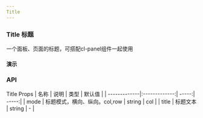 ```yaml
---
Title
---
```


<script setup>
import { ref } from 'vue'
</script>
<style>
.icon {
    width: 1em; height: 1em;
    vertical-align: -0.15em;
    fill: currentColor;
    overflow: hidden;
}
</style>

### Title 标题

一个面板、页面的标题，可搭配cl-panel组件一起使用

#### 演示

<preview path="./demos/title/title-demo2.vue" title="横向标题" description=" mode 参数为 col"></preview>
<preview path="./demos/title/title-demo1.vue" title="纵向标题" description="mode 参数为 row"></preview>

### API

Title Props
| 名称 | 说明 | 类型 | 默认值 |
| -------------|:-------------:| -----:| -----:|
| mode | 标题模式，横向、纵向。col,row | string | col |
| title | 标题文本 | string | - |
